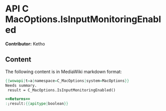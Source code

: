 # API C MacOptions.IsInputMonitoringEnabled

**Contributor:** Ketho

## Content

The following content is in MediaWiki markdown format:

```mediawiki
{{wowapi|t=a|namespace=C_MacOptions|system=MacOptions}}
Needs summary.
 result = C_MacOptions.IsInputMonitoringEnabled()

==Returns==
:;result:{{apitype|boolean}}
```